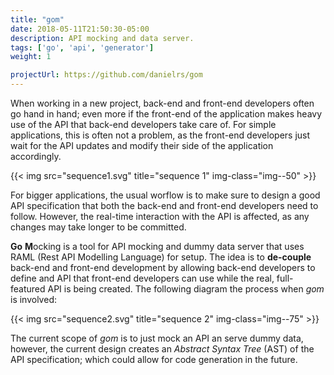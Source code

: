 ```yaml
---
title: "gom"
date: 2018-05-11T21:50:30-05:00
description: API mocking and data server.
tags: ['go', 'api', 'generator']
weight: 1

projectUrl: https://github.com/danielrs/gom
---
```


When working in a new project, back-end and front-end developers often go hand in hand; even more if the front-end of the application makes heavy use of the API that back-end developers take care of. For simple applications, this is often not a problem, as the front-end developers just wait for the API updates and modify their side of the application accordingly.

{{< img src="sequence1.svg" title="sequence 1" img-class="img--50" >}}

For bigger applications, the usual worflow is to make sure to design a good API specification that both the back-end and front-end developers need to follow. However, the real-time interaction with the API is affected, as any changes may take longer to be committed.

**Go** **M**ocking is a tool for API mocking and dummy data server that uses RAML (Rest API Modelling Language) for setup. The idea is to **de-couple** back-end and front-end development by allowing back-end developers to define and API that front-end developers can use while the real, full-featured API is being created. The following diagram the process when *gom* is involved:

{{< img src="sequence2.svg" title="sequence 2" img-class="img--75" >}}

The current scope of *gom* is to just mock an API an serve dummy data, however, the current design creates an *Abstract Syntax Tree* (AST) of the API specification; which could allow for code generation in the future.

